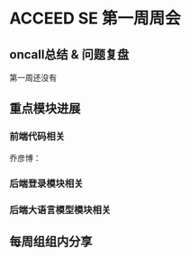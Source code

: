 # ACCEED SE 第一周周会

## oncall总结 & 问题复盘
第一周还没有

## 重点模块进展

### 前端代码相关

乔彦博：


### 后端登录模块相关

### 后端大语言模型模块相关

## 每周组组内分享